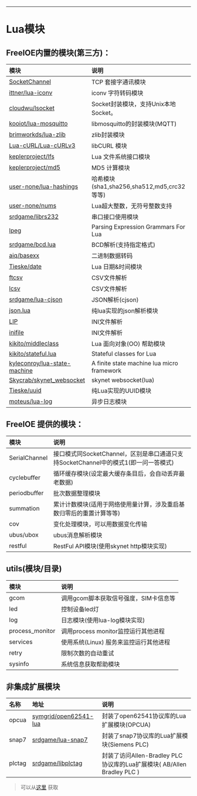 
---

# Lua模块

## FreeIOE内置的模块(第三方)：

| 模块 | 说明|
| :--- | :--- |
|[SocketChannel](https://github.com/cloudwu/skynet/wiki/SocketChannel) | TCP 套接字通讯模块|
|[ittner/lua-iconv](https://github.com/ittner/lua-iconv) | iconv 字符转码模块|
|[cloudwu/lsocket](https://github.com/cloudwu/lsocket) | Socket封装模块，支持Unix本地Socket。|
|[kooiot/lua-mosquitto](https://github.com/kooiot/lua-mosquitto) | libmosquitto的封装模块(MQTT)|
|[brimworkds/lua-zlib](https://github.com/brimworks/lua-zlib) | zlib封装模块|
|[Lua-cURL/Lua-cURLv3](https://github.com/Lua-cURL/Lua-cURLv3) | libCURL 模块|
|[keplerproject/lfs](http://keplerproject.github.io/luafilesystem/) | Lua 文件系统接口模块|
|[keplerproject/md5](https://github.com/keplerproject/md5) | MD5 计算模块|
|[user-none/lua-hashings](https://github.com/user-none/lua-hashings) | 哈希模块(sha1,sha256,sha512,md5,crc32等等)|
|[user-none/nums](https://github.com/user-none/lua-nums) | Lua超大整数，无符号整数支持|
|[srdgame/librs232](https://github.com/srdgame/librs232) | 串口接口使用模块|
|[lpeg](http://www.inf.puc-rio.br/~roberto/lpeg/) | Parsing Expression Grammars For Lua|
|[srdgame/bcd.lua](http://github.com/srdgame/bcd.lua) | BCD解析(支持指定格式)|
|[aiq/basexx](https://github.com/aiq/basexx) | 二进制数据转码|
|[Tieske/date](https://github.com/Tieske/date) | Lua 日期&时间模块|
|[ftcsv](https://github.com/FourierTransformer/ftcsv) | CSV文件解析|
|[lcsv](https://github.com/daelvn/lcsv) | CSV文件解析|
|[srdgame/lua-cjson](https://github.com/srdgame/lua-cjson) | JSON解析(cjson)|
|[json.lua](https://github.com/rxi/json.lua) | 纯lua实现的json解析模块|
|[LIP](https://github.com/Dynodzzo/Lua_INI_Parser) | INI文件解析|
|[inifile](http://docs.bartbes.com/inifile) | INI文件解析|
|[kikito/middleclass](https://github.com/kikito/middleclass) | Lua 面向对象(OO) 帮助模块|
|[kikito/stateful.lua](https://github.com/kikito/stateful.lua) | Stateful classes for Lua |
|[kyleconroy/lua-state-machine](https://github.com/kyleconroy/lua-state-machine) | A finite state machine lua micro framework|
|[Skycrab/skynet_websocket](https://github.com/Skycrab/skynet_websocket) |  skynet websocket(lua)|
|[Tieske/uuid](https://github.com/Tieske/uuid) | 纯Lua实现的UUID模块|
|[moteus/lua-log](https://github.com/moteus/lua-log) | 异步日志模块|

## FreeIOE 提供的模块：

| 模块 | 说明 |
| :--- | :--- |
|SerialChannel | 接口模式同SocketChannel，区别是串口通道只支持SocketChannel中的模式1(即一问一答模式)|
|cyclebuffer | 循环缓存模块(设定最大缓存条目后，会自动丢弃最老数据)|
|periodbuffer | 批次数据整理模块|
|summation | 累计计数模块(适用于网络使用量计算，涉及重启基数归零后的重置计算等等)|
|cov | 变化处理模块，可以用数据变化传输|
|ubus/ubox | ubus消息解析模块|
|restful | RestFul API模块(使用skynet http模块实现)|


## utils(模块/目录)

| 模块 | 说明 |
| :--- | :--- |
|gcom | 调用gcom脚本获取信号强度，SIM卡信息等|
|led | 控制设备led灯|
|log | 日志模块(使用lua-log模块实现)|
|process_monitor | 调用process monitor监控运行其他进程|
|services | 使用系统(Linux) 服务来监控运行其他进程|
|retry | 限制次数的自动重试|
|sysinfo | 系统信息获取帮助模块|


## 非集成扩展模块

| 名称 | 地址 | 说明 |
| :--- | :--- | :--- |
|opcua | [symgrid/open62541-lua](https://github.com/symgrid/open62541-lua) | 封装了open62541协议库的Lua扩展模块(OPCUA)|
|snap7 | [srdgame/lua-snap7](https://github.com/srdgame/lua-snap7) | 封装了snap7协议库的Lua扩展模块(Siemens PLC)|
|plctag | [srdgame/libplctag](https://github.com/srdgame/libplctag) | 封装了访问Allen-Bradley PLC 协议库的Lua扩展模块( AB/Allen Bradley PLC )|


> 可以从[这里](https://github.com/freeioe/freeioe_prebuild_exts) 获取
